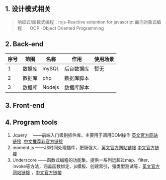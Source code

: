 ## 1. 设计模式相关

> 响应式/函数式编程：rxjs-Reactive extention for javascript 
> 面向对象式编程：   OOP -Object Oriented Programming


## 2. Back-end 

|序号| 范围 |名称     |作用     |使用场景|
|---|---  |---      |---     |---|
| 1 |数据库|mySQL    |后台数据库|暂无|
| 2 |数据库|php      |数据库脚本||
| 3 |数据库|Nodejs   |数据库脚本||


## 3. Front-end

## 4. Program tools
 1. Jquery     ——前端入门级别插件库，主要用于调用DOM操作 [英文官方网站链接]('https://jquery.com/') ,[中文推荐非官方链接]('http://hemin.cn/jq/')
 2. moment.js  ——JS时间处理插件，肥肠强大，[英文官方网站链接](‘https://momentjs.com/’) [中文官方链接]('http://momentjs.cn/')
 3. Underscore ——函数式编程的功能集，提供一系列远超过map、filter、invoke等方法，涵盖函数绑定、js模板、创建索引，强类型测试等，[英文官方网站链接](‘http://underscorejs.org/’) ，[中文官方链接]('http://www.bootcss.com/p/underscore/')
